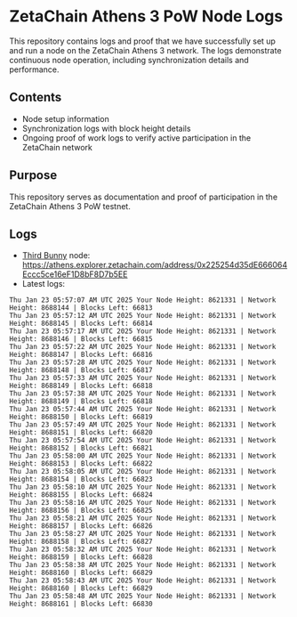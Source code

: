 # ZetaChain Athens 3 PoW Node Logs
This repository contains logs and proof that we have successfully set up and run a node on the ZetaChain Athens 3 network. The logs demonstrate continuous node operation, including synchronization details and performance.

## Contents
- Node setup information
- Synchronization logs with block height details
- Ongoing proof of work logs to verify active participation in the ZetaChain network

## Purpose
This repository serves as documentation and proof of participation in the ZetaChain Athens 3 PoW testnet.

## Logs

- [Third Bunny](https://thirdbunny.xyz/) node: https://athens.explorer.zetachain.com/address/0x225254d35dE666064Eccc5ce16eF1D8bF8D7b5EE
- Latest logs:
```
Thu Jan 23 05:57:07 AM UTC 2025 Your Node Height: 8621331 | Network Height: 8688144 | Blocks Left: 66813
Thu Jan 23 05:57:12 AM UTC 2025 Your Node Height: 8621331 | Network Height: 8688145 | Blocks Left: 66814
Thu Jan 23 05:57:17 AM UTC 2025 Your Node Height: 8621331 | Network Height: 8688146 | Blocks Left: 66815
Thu Jan 23 05:57:22 AM UTC 2025 Your Node Height: 8621331 | Network Height: 8688147 | Blocks Left: 66816
Thu Jan 23 05:57:28 AM UTC 2025 Your Node Height: 8621331 | Network Height: 8688148 | Blocks Left: 66817
Thu Jan 23 05:57:33 AM UTC 2025 Your Node Height: 8621331 | Network Height: 8688149 | Blocks Left: 66818
Thu Jan 23 05:57:38 AM UTC 2025 Your Node Height: 8621331 | Network Height: 8688149 | Blocks Left: 66818
Thu Jan 23 05:57:44 AM UTC 2025 Your Node Height: 8621331 | Network Height: 8688150 | Blocks Left: 66819
Thu Jan 23 05:57:49 AM UTC 2025 Your Node Height: 8621331 | Network Height: 8688151 | Blocks Left: 66820
Thu Jan 23 05:57:54 AM UTC 2025 Your Node Height: 8621331 | Network Height: 8688152 | Blocks Left: 66821
Thu Jan 23 05:58:00 AM UTC 2025 Your Node Height: 8621331 | Network Height: 8688153 | Blocks Left: 66822
Thu Jan 23 05:58:05 AM UTC 2025 Your Node Height: 8621331 | Network Height: 8688154 | Blocks Left: 66823
Thu Jan 23 05:58:10 AM UTC 2025 Your Node Height: 8621331 | Network Height: 8688155 | Blocks Left: 66824
Thu Jan 23 05:58:16 AM UTC 2025 Your Node Height: 8621331 | Network Height: 8688156 | Blocks Left: 66825
Thu Jan 23 05:58:21 AM UTC 2025 Your Node Height: 8621331 | Network Height: 8688157 | Blocks Left: 66826
Thu Jan 23 05:58:27 AM UTC 2025 Your Node Height: 8621331 | Network Height: 8688158 | Blocks Left: 66827
Thu Jan 23 05:58:32 AM UTC 2025 Your Node Height: 8621331 | Network Height: 8688159 | Blocks Left: 66828
Thu Jan 23 05:58:38 AM UTC 2025 Your Node Height: 8621331 | Network Height: 8688160 | Blocks Left: 66829
Thu Jan 23 05:58:43 AM UTC 2025 Your Node Height: 8621331 | Network Height: 8688160 | Blocks Left: 66829
Thu Jan 23 05:58:48 AM UTC 2025 Your Node Height: 8621331 | Network Height: 8688161 | Blocks Left: 66830
```
